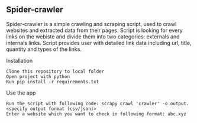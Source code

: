 <h2>Spider-crawler</h2> 
Spider-crawler is a simple crawling and scraping script, used to crawl websites and extracted data from their pages.
Script is looking for every links on the webiste and divide them into two categories: externals and internals links.
Script provides user with detailed link data including url, title, quantity and types of the links.

Installation

    Clone this repository to local folder
    Open project with python
    Run pip install -r requirements.txt

Use the app

    Run the script with following code: scrapy crawl 'crawler' -o output.<specify output format (csv/json)>
    Enter a website which you want to check in following format: abc.xyz
    
  

